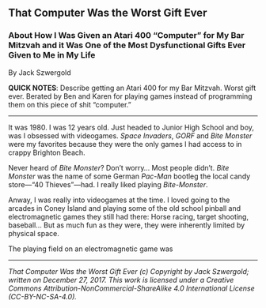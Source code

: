 ## That Computer Was the Worst Gift Ever
### About How I Was Given an Atari 400 “Computer” for My Bar Mitzvah and it Was One of the Most Dysfunctional Gifts Ever Given to Me in My Life

By Jack Szwergold

**QUICK NOTES**: Describe getting an Atari 400 for my Bar Mitzvah. Worst gift ever. Berated by Ben and Karen for playing games instead of programming them on this piece of shit “computer.”

***

It was 1980. I was 12 years old. Just headed to Junior High School and boy, was I obsessed with videogames. *Space Invaders*, *GORF* and *Bite Monster* were my favorites because they were the only games I had access to in crappy Brighton Beach.

Never heard of *Bite Monster*? Don’t worry… Most people didn’t. *Bite Monster* was the name of some German *Pac-Man* bootleg the local candy store—“40 Thieves”—had. I really liked playing *Bite-Monster*.

Anway, I was really into videogames at the time. I loved going to the arcades in Coney Island and playing some of the old school pinball and electromagnetic games they still had there: Horse racing, target shooting, baseball… But as much fun as they were, they were inherently limited by physical space.

The playing field on an electromagnetic game was 


***

*That Computer Was the Worst Gift Ever (c) Copyright by Jack Szwergold; written on December 27, 2017. This work is licensed under a Creative Commons Attribution-NonCommercial-ShareAlike 4.0 International License (CC-BY-NC-SA-4.0).*
